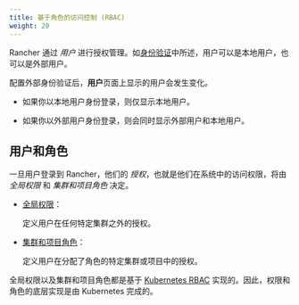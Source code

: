 ```yaml
---
title: 基于角色的访问控制 (RBAC)
weight: 20
---
```


Rancher 通过 _用户_ 进行授权管理。如[身份验证]({{<baseurl>}}/rancher/v2.6/en/admin-settings/authentication/)中所述，用户可以是本地用户，也可以是外部用户。

配置外部身份验证后，**用户**页面上显示的用户会发生变化。

- 如果你以本地用户身份登录，则仅显示本地用户。

- 如果你以外部用户身份登录，则会同时显示外部用户和本地用户。

## 用户和角色

一旦用户登录到 Rancher，他们的 _授权_，也就是他们在系统中的访问权限，将由 _全局权限_ 和 _集群和项目角色_ 决定。

- [全局权限]({{<baseurl>}}/rancher/v2.6/en/admin-settings/rbac/global-permissions/)：

  定义用户在任何特定集群之外的授权。

- [集群和项目角色]({{<baseurl>}}/rancher/v2.6/en/admin-settings/rbac/cluster-project-roles/)：

  定义用户在分配了角色的特定集群或项目中的授权。

全局权限以及集群和项目角色都是基于 [Kubernetes RBAC](https://kubernetes.io/docs/reference/access-authn-authz/rbac/) 实现的。因此，权限和角色的底层实现是由 Kubernetes 完成的。
